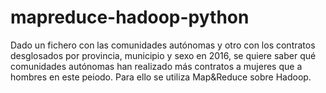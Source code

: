 # mapreduce-hadoop-python
Dado un fichero con las comunidades autónomas y otro con los contratos desglosados por provincia, municipio y sexo en 2016, se quiere saber qué comunidades autónomas han realizado más contratos a mujeres que a hombres en este peiodo. Para ello se utiliza Map&amp;Reduce sobre Hadoop.
